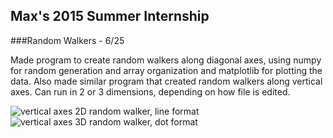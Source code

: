 ## Max's 2015 Summer Internship

###Random Walkers - 6/25

Made program to create random walkers along diagonal axes, using numpy for random generation and array organization and matplotlib for plotting the data.  Also made similar program that created random walkers along vertical axes.  Can run in 2 or 3 dimensions, depending on how file is edited.

![vertical axes 2D random walker, line format](SSC-2015/RandomWalk/RandWalk2D.png)
![vertical axes 3D random walker, dot format](SSC-2015/RandomWalk/RandWalkDot.png)
